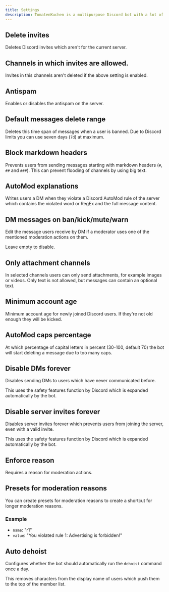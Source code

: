 ```yaml
---
title: Settings
description: TomatenKuchen is a multipurpose Discord bot with a lot of features for your server. Explains all AutoMod settings.
---
```


## Delete invites

Deletes Discord invites which aren't for the current server.

## Channels in which invites are allowed.

Invites in this channels aren't deleted if the above setting is enabled.

## Antispam

Enables or disables the antispam on the server.

## Default messages delete range

Deletes this time span of messages when a user is banned. Due to Discord limits you can use seven days (`7d`) at maximum.

## Block markdown headers

Prevents users from sending messages starting with markdown headers (`#`, `##` and `###`). This can prevent flooding of channels by using big text.

## AutoMod explanations

Writes users a DM when they violate a Discord AutoMod rule of the server which contains the violated word or RegEx and the full message content.

## DM messages on ban/kick/mute/warn

Edit the message users receive by DM if a moderator uses one of the mentioned moderation actions on them.

Leave empty to disable.

## Only attachment channels

In selected channels users can only send attachments, for example images or videos. Only text is not allowed, but messages can contain an optional text.

## Minimum account age

Minimum account age for newly joined Discord users. If they're not old enough they will be kicked.

## AutoMod caps percentage

At which percentage of capital letters in percent (30-100, default 70) the bot will start deleting a message due to too many caps.

## Disable DMs forever

Disables sending DMs to users which have never communicated before.

This uses the safety features function by Discord which is expanded automatically by the bot.

## Disable server invites forever

Disables server invites forever which prevents users from joining the server, even with a valid invite.

This uses the safety features function by Discord which is expanded automatically by the bot.

## Enforce reason

Requires a reason for moderation actions.

## Presets for moderation reasons

You can create presets for moderation reasons to create a shortcut for longer moderation reasons.

### Example

- `name`: "r1"
- `value`: "You violated rule 1: Advertising is forbidden!"

## Auto dehoist

Configures whether the bot should automatically run the `dehoist` command once a day.

This removes characters from the display name of users which push them to the top of the member list.
